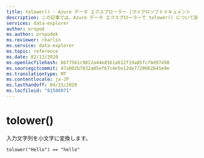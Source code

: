 ```yaml
---
title: tolower() - Azure データ エクスプローラー |マイクロソフトドキュメント
description: この記事では、Azure データ エクスプローラーで tolower() について説明します。
services: data-explorer
author: orspod
ms.author: orspodek
ms.reviewer: rkarlin
ms.service: data-explorer
ms.topic: reference
ms.date: 02/13/2020
ms.openlocfilehash: 66f7561c9812a44e8561a612f19a85fcf8d97498
ms.sourcegitcommit: 47a002b7032a05ef67c4e5e12de7720062645e9e
ms.translationtype: MT
ms.contentlocale: ja-JP
ms.lasthandoff: 04/15/2020
ms.locfileid: "81506071"
---
```

# <a name="tolower"></a>tolower()

入力文字列を小文字に変換します。

```kusto
tolower("Hello") == "hello"
```